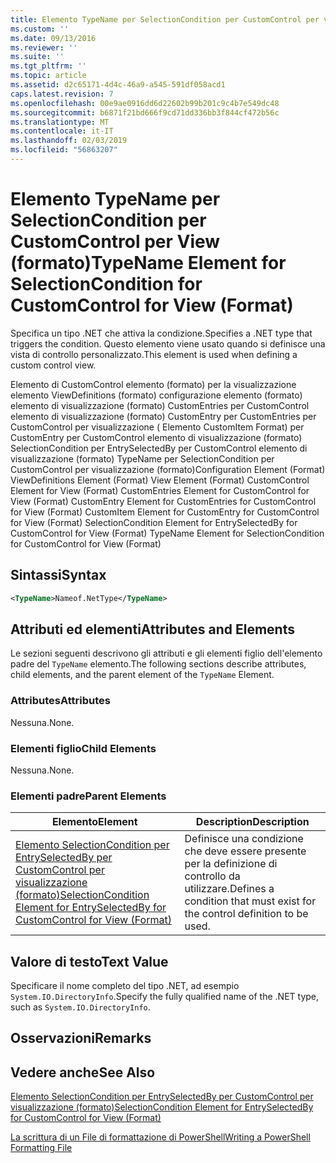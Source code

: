 ```yaml
---
title: Elemento TypeName per SelectionCondition per CustomControl per visualizzazione (formato) | Microsoft Docs
ms.custom: ''
ms.date: 09/13/2016
ms.reviewer: ''
ms.suite: ''
ms.tgt_pltfrm: ''
ms.topic: article
ms.assetid: d2c65171-4d4c-46a9-a545-591df058acd1
caps.latest.revision: 7
ms.openlocfilehash: 00e9ae0916dd6d22602b99b201c9c4b7e549dc48
ms.sourcegitcommit: b6871f21bd666f9cd71dd336bb3f844cf472b56c
ms.translationtype: MT
ms.contentlocale: it-IT
ms.lasthandoff: 02/03/2019
ms.locfileid: "56863207"
---
```

# <a name="typename-element-for-selectioncondition-for-customcontrol-for-view--format"></a><span data-ttu-id="0d6cf-102">Elemento TypeName per SelectionCondition per CustomControl per View (formato)</span><span class="sxs-lookup"><span data-stu-id="0d6cf-102">TypeName Element for SelectionCondition for CustomControl for View  (Format)</span></span>

<span data-ttu-id="0d6cf-103">Specifica un tipo .NET che attiva la condizione.</span><span class="sxs-lookup"><span data-stu-id="0d6cf-103">Specifies a .NET type that triggers the condition.</span></span> <span data-ttu-id="0d6cf-104">Questo elemento viene usato quando si definisce una vista di controllo personalizzato.</span><span class="sxs-lookup"><span data-stu-id="0d6cf-104">This element is used when defining a custom control view.</span></span>

<span data-ttu-id="0d6cf-105">Elemento di CustomControl elemento (formato) per la visualizzazione elemento ViewDefinitions (formato) configurazione elemento (formato) elemento di visualizzazione (formato) CustomEntries per CustomControl elemento di visualizzazione (formato) CustomEntry per CustomEntries per CustomControl per visualizzazione ( Elemento CustomItem Format) per CustomEntry per CustomControl elemento di visualizzazione (formato) SelectionCondition per EntrySelectedBy per CustomControl elemento di visualizzazione (formato) TypeName per SelectionCondition per CustomControl per visualizzazione (formato)</span><span class="sxs-lookup"><span data-stu-id="0d6cf-105">Configuration Element (Format) ViewDefinitions Element (Format) View Element (Format) CustomControl Element for View (Format) CustomEntries Element for CustomControl for View (Format) CustomEntry Element for CustomEntries for CustomControl for View (Format) CustomItem Element for CustomEntry for CustomControl for View (Format) SelectionCondition Element for EntrySelectedBy for CustomControl for View (Format) TypeName Element for SelectionCondition for CustomControl for View  (Format)</span></span>

## <a name="syntax"></a><span data-ttu-id="0d6cf-106">Sintassi</span><span class="sxs-lookup"><span data-stu-id="0d6cf-106">Syntax</span></span>

```xml
<TypeName>Nameof.NetType</TypeName>

```

## <a name="attributes-and-elements"></a><span data-ttu-id="0d6cf-107">Attributi ed elementi</span><span class="sxs-lookup"><span data-stu-id="0d6cf-107">Attributes and Elements</span></span>

<span data-ttu-id="0d6cf-108">Le sezioni seguenti descrivono gli attributi e gli elementi figlio dell'elemento padre del `TypeName` elemento.</span><span class="sxs-lookup"><span data-stu-id="0d6cf-108">The following sections describe attributes, child elements, and the parent element of the `TypeName` Element.</span></span>

### <a name="attributes"></a><span data-ttu-id="0d6cf-109">Attributes</span><span class="sxs-lookup"><span data-stu-id="0d6cf-109">Attributes</span></span>

<span data-ttu-id="0d6cf-110">Nessuna.</span><span class="sxs-lookup"><span data-stu-id="0d6cf-110">None.</span></span>

### <a name="child-elements"></a><span data-ttu-id="0d6cf-111">Elementi figlio</span><span class="sxs-lookup"><span data-stu-id="0d6cf-111">Child Elements</span></span>

<span data-ttu-id="0d6cf-112">Nessuna.</span><span class="sxs-lookup"><span data-stu-id="0d6cf-112">None.</span></span>

### <a name="parent-elements"></a><span data-ttu-id="0d6cf-113">Elementi padre</span><span class="sxs-lookup"><span data-stu-id="0d6cf-113">Parent Elements</span></span>

|<span data-ttu-id="0d6cf-114">Elemento</span><span class="sxs-lookup"><span data-stu-id="0d6cf-114">Element</span></span>|<span data-ttu-id="0d6cf-115">Description</span><span class="sxs-lookup"><span data-stu-id="0d6cf-115">Description</span></span>|
|-------------|-----------------|
|[<span data-ttu-id="0d6cf-116">Elemento SelectionCondition per EntrySelectedBy per CustomControl per visualizzazione (formato)</span><span class="sxs-lookup"><span data-stu-id="0d6cf-116">SelectionCondition Element for EntrySelectedBy for CustomControl for View (Format)</span></span>](./selectioncondition-element-for-entryselectedby-for-customcontrol-format.md)|<span data-ttu-id="0d6cf-117">Definisce una condizione che deve essere presente per la definizione di controllo da utilizzare.</span><span class="sxs-lookup"><span data-stu-id="0d6cf-117">Defines a condition that must exist for the control definition to be used.</span></span>|

## <a name="text-value"></a><span data-ttu-id="0d6cf-118">Valore di testo</span><span class="sxs-lookup"><span data-stu-id="0d6cf-118">Text Value</span></span>

<span data-ttu-id="0d6cf-119">Specificare il nome completo del tipo .NET, ad esempio `System.IO.DirectoryInfo`.</span><span class="sxs-lookup"><span data-stu-id="0d6cf-119">Specify the fully qualified name of the .NET type, such as `System.IO.DirectoryInfo`.</span></span>

## <a name="remarks"></a><span data-ttu-id="0d6cf-120">Osservazioni</span><span class="sxs-lookup"><span data-stu-id="0d6cf-120">Remarks</span></span>

## <a name="see-also"></a><span data-ttu-id="0d6cf-121">Vedere anche</span><span class="sxs-lookup"><span data-stu-id="0d6cf-121">See Also</span></span>

[<span data-ttu-id="0d6cf-122">Elemento SelectionCondition per EntrySelectedBy per CustomControl per visualizzazione (formato)</span><span class="sxs-lookup"><span data-stu-id="0d6cf-122">SelectionCondition Element for EntrySelectedBy for CustomControl for View (Format)</span></span>](./selectioncondition-element-for-entryselectedby-for-customcontrol-format.md)

[<span data-ttu-id="0d6cf-123">La scrittura di un File di formattazione di PowerShell</span><span class="sxs-lookup"><span data-stu-id="0d6cf-123">Writing a PowerShell Formatting File</span></span>](./writing-a-powershell-formatting-file.md)
